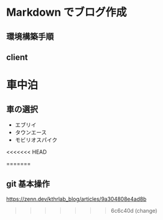 # Markdown でブログ作成

## 環境構築手順

## client

# 車中泊

## 車の選択

- エブリイ
- タウンエース
- モビリオスパイク

<<<<<<< HEAD

=======
## git 基本操作

https://zenn.dev/kthrlab_blog/articles/9a304808e4ad8b
>>>>>>> 6c6c40d (change)

